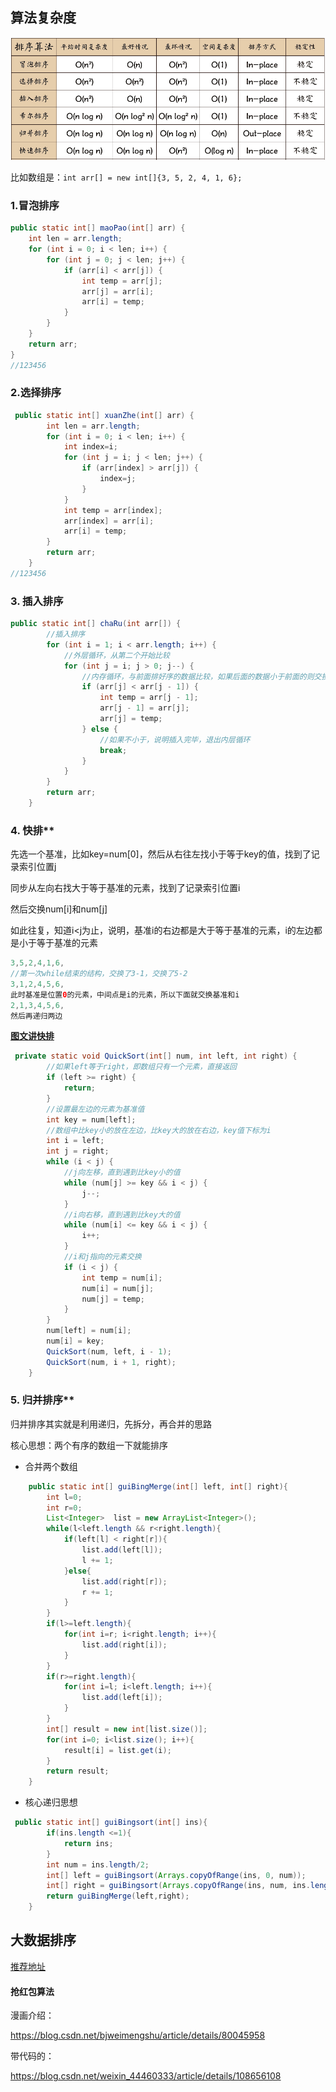 ## 算法复杂度

![](./img/算法复杂度.png)

比如数组是：`int arr[] = new int[]{3, 5, 2, 4, 1, 6};`

### 1.冒泡排序

```java
public static int[] maoPao(int[] arr) {
    int len = arr.length;
    for (int i = 0; i < len; i++) {
        for (int j = 0; j < len; j++) {
            if (arr[i] < arr[j]) {
                int temp = arr[j];
                arr[j] = arr[i];
                arr[i] = temp;
            }
        }
    }
    return arr;
}
//123456
```

### 2.选择排序

```java
 public static int[] xuanZhe(int[] arr) {
        int len = arr.length;
        for (int i = 0; i < len; i++) {
            int index=i;
            for (int j = i; j < len; j++) {
                if (arr[index] > arr[j]) {
                    index=j;
                }
            }
            int temp = arr[index];
            arr[index] = arr[i];
            arr[i] = temp;
        }
        return arr;
    }
//123456
```

### 3. 插入排序

```java
public static int[] chaRu(int arr[]) {
        //插入排序
        for (int i = 1; i < arr.length; i++) {
            //外层循环，从第二个开始比较
            for (int j = i; j > 0; j--) {
                //内存循环，与前面排好序的数据比较，如果后面的数据小于前面的则交换
                if (arr[j] < arr[j - 1]) {
                    int temp = arr[j - 1];
                    arr[j - 1] = arr[j];
                    arr[j] = temp;
                } else {
                    //如果不小于，说明插入完毕，退出内层循环
                    break;
                }
            }
        }
        return arr;
    }
```

### 4. 快排**

先选一个基准，比如key=num[0]，然后从右往左找小于等于key的值，找到了记录索引位置j

同步从左向右找大于等于基准的元素，找到了记录索引位置i

然后交换num[i]和num[j]

如此往复，知道i<j为止，说明，基准i的右边都是大于等于基准的元素，i的左边都是小于等于基准的元素

```java
3,5,2,4,1,6,
//第一次while结束的结构，交换了3-1，交换了5-2
3,1,2,4,5,6,
此时基准是位置0的元素，中间点是i的元素，所以下面就交换基准和i
2,1,3,4,5,6,
然后再递归两边
```

**[图文讲快排](https://blog.csdn.net/u014241071/article/details/81565148)**

```java
 private static void QuickSort(int[] num, int left, int right) {
        //如果left等于right，即数组只有一个元素，直接返回
        if (left >= right) {
            return;
        }
        //设置最左边的元素为基准值
        int key = num[left];
        //数组中比key小的放在左边，比key大的放在右边，key值下标为i
        int i = left;
        int j = right;
        while (i < j) {
            //j向左移，直到遇到比key小的值
            while (num[j] >= key && i < j) {
                j--;
            }
            //i向右移，直到遇到比key大的值
            while (num[i] <= key && i < j) {
                i++;
            }
            //i和j指向的元素交换
            if (i < j) {
                int temp = num[i];
                num[i] = num[j];
                num[j] = temp;
            }
        }
        num[left] = num[i];
        num[i] = key;
        QuickSort(num, left, i - 1);
        QuickSort(num, i + 1, right);
    }
```

### 5. 归并排序**

归并排序其实就是利用递归，先拆分，再合并的思路

核心思想：两个有序的数组一下就能排序

- 合并两个数组

```java
    public static int[] guiBingMerge(int[] left, int[] right){
        int l=0;
        int r=0;
        List<Integer>  list = new ArrayList<Integer>();
        while(l<left.length && r<right.length){
            if(left[l] < right[r]){
                list.add(left[l]);
                l += 1;
            }else{
                list.add(right[r]);
                r += 1;
            }
        }
        if(l>=left.length){
            for(int i=r; i<right.length; i++){
                list.add(right[i]);
            }
        }
        if(r>=right.length){
            for(int i=l; i<left.length; i++){
                list.add(left[i]);
            }
        }
        int[] result = new int[list.size()];
        for(int i=0; i<list.size(); i++){
            result[i] = list.get(i);
        }
        return result;
    }
```

- 核心递归思想

```java
 public static int[] guiBingsort(int[] ins){
        if(ins.length <=1){
            return ins;
        }
        int num = ins.length/2;
        int[] left = guiBingsort(Arrays.copyOfRange(ins, 0, num));
        int[] right = guiBingsort(Arrays.copyOfRange(ins, num, ins.length));
        return guiBingMerge(left,right);
    }

```

## 大数据排序

[推荐地址](https://doocs.gitee.io/advanced-java/#/./docs/big-data/find-rank-top-500-numbers)

#### 抢红包算法

漫画介绍：

https://blog.csdn.net/bjweimengshu/article/details/80045958

带代码的：

https://blog.csdn.net/weixin_44460333/article/details/108656108

 



